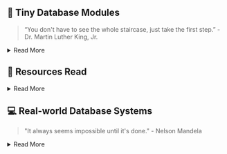 ## 📎 Tiny Database Modules
> “You don't have to see the whole staircase, just take the first step.”  - Dr. Martin Luther King, Jr.

<details>
<summary>Read More</summary>
  
#### Individual Database Components
- [yacc parser](https://github.com/db-modules/tiny-yacc-sql-parser): `YACC`, SQL Parser
- [tiny-planner](https://github.com/db-modules/tiny-planner): LogicalPlan `Builder`, Logical Plan Rule Based `Optimizer`, `Execution` Engine
- [tiny-exec-engine](https://github.com/db-modules/colexec-db) : Vectorized `Execution Engine`
- [serializable snapshot isolation](https://github.com/db-modules/serialized-snapshot-isolation): `Isolation Level`, Transactions
- [lsm tree](https://github.com/db-modules/lsm-tree): `Storage Engine`, Memtable, WAL
- [tiny-java-db](https://github.com/db-modules/tiny-db): `Volcano Model`, Query Optimizer

#### Misc Database Components
- [embedded server](https://github.com/db-modules/tiny-embedded-server): `Sockets`
- [workerpool](https://github.com/db-modules/workerpool): `job queue`, `worker pool`
- [lotsaa](https://github.com/db-modules/lotsaa): `benchmark`, `concurrent access`

#### Simple Distributed Systems
- [leader election](https://github.com/db-modules/distributed_leader_election): `Layered BFS`, `Flood Max`
- [network topology optimizer](https://github.com/db-modules/network_topology_optimizer): `Heuristics`, `Topology`
- [geo-spark-lite](https://github.com/db-modules/spatial-spark-rdd): `Spark RDD`, `Apache Sedona`, `Spatial Indexing`

</details>

## 📗 Resources Read

<details>
<summary>Read More</summary>

#### Papers
- [Spanner](https://static.googleusercontent.com/media/research.google.com/en//archive/spanner-osdi2012.pdf) - Distributed Transaction using True Time
- [Using the Triangle Inequality to Accelerate K-Means](https://cdn.aaai.org/ICML/2003/ICML03-022.pdf) - Elkan's Kmeans

#### Books
- [Patterns of Distributed Systems](https://martinfowler.com/articles/patterns-of-distributed-systems/) - Good for learning more about Spanner 2PC etc.
- [Algorithms and Data Structures for Massive Datasets](https://www.amazon.com/Algorithms-Data-Structures-Massive-Datasets/dp/1617298034) - Great for learning about new data structures.
- [Database Design and Implementation](https://www.amazon.com/dp/3030338355/) -  Great for understanding embedded Java databases like Apache Derby

</details>

## 💻 Real-world Database Systems
> "It always seems impossible until it's done." - Nelson Mandela

<details>
<summary>Read More</summary>
  
#### Production Databases Learned
- [HaloDB](https://github.com/db-modules/HaloDB): InMemory, KV, Log Based, Bitcask
- [OHC](https://github.com/db-modules/ohc): Cache, OffHeap, GC
- [LevelDB](https://github.com/db-modules/leveldb): LSM Tree
- [StormDB](https://github.com/db-modules/stormdb): Similar to HaloDB
- [Go-YCSB](https://github.com/db-modules/go-ycsb): benchmark, YCSB

</details>
